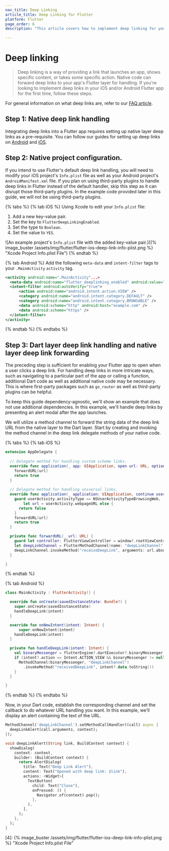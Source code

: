 ```yaml
---
nav_title: Deep Linking
article_title: Deep Linking for Flutter
platform: Flutter
page_order: 6
description: "This article covers how to implement deep linking for your Flutter apps on Android and iOS."

---
```


# Deep linking

> Deep linking is a way of providing a link that launches an app, shows specific content, or takes some specific action. Native code can forward deep links to your app's Flutter layer for handling. If you're looking to implement deep links in your iOS and/or Android Flutter app for the first time, follow these steps.

For general information on what deep links are, refer to our [FAQ article][1]. 

## Step 1: Native deep link handling

Integrating deep links into a Flutter app requires setting up native layer deep links as a pre-requisite. You can follow our guides for setting up deep links on [Android][2] and [iOS][3].

## Step 2: Native project configuration.

If you intend to use Flutter's default deep link handling, you will need to modify your iOS project's `Info.plist` file as well as your Android project's `AndroidManifest.xml` file. If you plan on using third-party plugins to handle deep links in Flutter instead of the default handler, skip this step as it can disrupt those third-party plugins. In the example code provided later in this guide, we will not be using third-party plugins.

{% tabs %}
{% tab iOS %}
Using Xcode to edit your `Info.plist` file:
1. Add a new key-value pair.
2. Set the key to `FlutterDeepLinkingEnabled`.
3. Set the type to `Boolean`.
4. Set the value to `YES`.

![An example project's `Info.plist` file with the added key-value pair.]({% image_buster /assets/img/flutter/flutter-ios-deep-link-info-plist.png %} "Xcode Project Info.plist File")
{% endtab %}

{% tab Android %}
Add the following `meta-data` and `intent-filter` tags to your `.MainActivity` `activity` tag.

```xml
<activity android:name=".MainActivity"...>
  <meta-data android:name="flutter_deeplinking_enabled" android:value="true" />
  <intent-filter android:autoVerify="true">
      <action android:name="android.intent.action.VIEW" />
      <category android:name="android.intent.category.DEFAULT" />
      <category android:name="android.intent.category.BROWSABLE" />
      <data android:scheme="http" android:host="example.com" />
      <data android:scheme="https" />
  </intent-filter>
</activity>
```
{% endtab %}
{% endtabs %}

## Step 3: Dart layer deep link handling and native layer deep link forwarding

The preceding step is sufficient for enabling your Flutter app to open when a user clicks a deep link. For handling deep links in more intricate ways, such as navigating to a particular part of the app or calling a function, additional Dart code as well as additional native code may be necessary. This is where first-party packages such as `go_router` as well as third-party plugins can be helpful.

To keep this guide dependency-agnostic, we'll show an example that does not use additional dependencies. In this example, we'll handle deep links by presenting an alert modal after the app launches.

We will utilize a method channel to forward the string data of the deep link URL from the native layer to the Dart layer. Start by creating and invoking the method channel in the deep link delegate methods of your native code.

{% tabs %}
{% tab iOS %}

```swift
extension AppDelegate {
  
  // Delegate method for handling custom scheme links.
  override func application(_ app: UIApplication, open url: URL, options: [UIApplication.OpenURLOptionsKey : Any] = [:]) -> Bool {
    forwardURL(url)
    return true
  }
  
  // Delegate method for handling universal links.
  override func application(_ application: UIApplication, continue userActivity: NSUserActivity, restorationHandler: @escaping ([UIUserActivityRestoring]?) -> Void) -> Bool {
    guard userActivity.activityType == NSUserActivityTypeBrowsingWeb,
        let url = userActivity.webpageURL else {
      return false
    }
    forwardURL(url)
    return true
  }

  private func forwardURL(_ url: URL) {
    guard let controller: FlutterViewController = window?.rootViewController as? FlutterViewController else { return }
    let deepLinkChannel = FlutterMethodChannel(name: "deepLinkChannel", binaryMessenger: controller.binaryMessenger)
    deepLinkChannel.invokeMethod("receiveDeepLink", arguments: url.absoluteString)
  }

}
```

{% endtab %}

{% tab Android %}
```kotlin
class MainActivity : FlutterActivity() {

  override fun onCreate(savedInstanceState: Bundle?) {
    super.onCreate(savedInstanceState)
    handleDeepLink(intent)
  }

  override fun onNewIntent(intent: Intent) {
      super.onNewIntent(intent)
    handleDeepLink(intent)
  }

  private fun handleDeepLink(intent: Intent) {
    val binaryMessenger = flutterEngine?.dartExecutor?.binaryMessenger
    if (intent?.action == Intent.ACTION_VIEW && binaryMessenger != null) {
      MethodChannel(binaryMessenger, "deepLinkChannel")
        .invokeMethod("receivedDeepLink", intent?.data.toString())
    }
  }

}
```

{% endtab %}
{% endtabs %}

Now, in your Dart code, establish the corresponding channel and set the callback to do whatever URL handling you want. In this example, we'll display an alert containing the text of the URL.

```dart
MethodChannel('deepLinkChannel').setMethodCallHandler((call) async {
  deepLinkAlert(call.arguments, context);
});

void deepLinkAlert(String link, BuildContext context) {
  showDialog(
    context: context,
    builder: (BuildContext context) {
      return AlertDialog(
        title: Text("Deep Link Alert"),
        content: Text("Opened with deep link: $link"),
        actions: <Widget>[
          TextButton(
            child: Text("Close"),
            onPressed: () {
              Navigator.of(context).pop();
            },
          ),
        ],
      );
    },
  );
}
```

[1]: {{site.baseurl}}/user_guide/personalization_and_dynamic_content/deep_linking_to_in-app_content/#what-is-deep-linking
[2]: {{site.baseurl}}/developer_guide/platform_integration_guides/android/advanced_use_cases/deep_linking/
[3]: {{site.baseurl}}/developer_guide/platform_integration_guides/swift/advanced_use_cases/linking/
[4]: {% image_buster /assets/img/flutter/flutter-ios-deep-link-info-plist.png %} "Xcode Project Info.plist File"